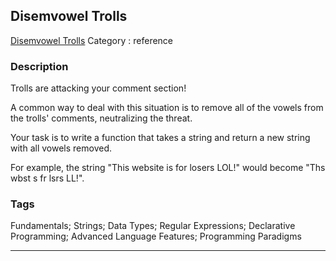 ## Disemvowel Trolls
[Disemvowel Trolls](https://www.codewars.com/kata/disemvowel-trolls)
Category : reference

### Description
Trolls are attacking your comment section!

A common way to deal with this situation is to remove all of the vowels from the trolls' comments, neutralizing the threat.

Your task is to write a function that takes a string and return a new string with all vowels removed.

For example, the string "This website is for losers LOL!" would become "Ths wbst s fr lsrs LL!".

### Tags
Fundamentals; Strings; Data Types; Regular Expressions; Declarative Programming; Advanced Language Features; Programming Paradigms

- - -
